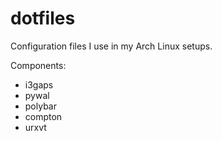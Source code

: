 # dotfiles
Configuration files I use in my Arch Linux setups.

Components:
- i3gaps
- pywal
- polybar
- compton
- urxvt
